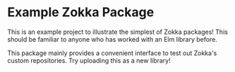 # Example Zokka Package

This is an example project to illustrate the simplest of Zokka packages! This
should be familiar to anyone who has worked with an Elm library before.

This package mainly provides a convenient interface to test out Zokka's custom
repositories. Try uploading this as a new library!
